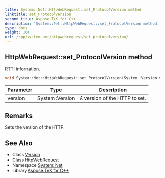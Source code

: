 ```yaml
---
title: System::Net::HttpWebRequest::set_ProtocolVersion method
linktitle: set_ProtocolVersion
second_title: Aspose.TeX for C++
description: 'System::Net::HttpWebRequest::set_ProtocolVersion method. RTTI information in C++.'
type: docs
weight: 100
url: /cpp/system.net/httpwebrequest/set_protocolversion/
---
```

## HttpWebRequest::set_ProtocolVersion method


RTTI information.

```cpp
void System::Net::HttpWebRequest::set_ProtocolVersion(System::Version version)
```


| Parameter | Type | Description |
| --- | --- | --- |
| version | System::Version | A version of the HTTP to set. |
## Remarks


Sets the version of the HTTP. 
## See Also

* Class [Version](../../../system/version/)
* Class [HttpWebRequest](../)
* Namespace [System::Net](../../)
* Library [Aspose.TeX for C++](../../../)
